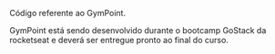 Código referente ao GymPoint.

GymPoint está sendo desenvolvido durante o bootcamp GoStack da rocketseat e deverá ser entregue pronto ao final do curso.
